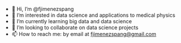 - 👋 Hi, I’m @fjimenezspang
- 👀 I’m interested in data science and applications to medical physics
- 🌱 I’m currently learning big data and data science
- 💞️ I’m looking to collaborate on data science projects
- 📫 How to reach me: by email at fjimenezspang@gmail.com

<!---
fjimenezspang/fjimenezspang is a ✨ special ✨ repository because its `README.md` (this file) appears on your GitHub profile.
You can click the Preview link to take a look at your changes.
--->
